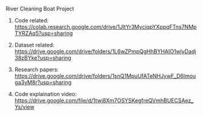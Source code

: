 River Cleaning Boat Project
1) Code related:
 https://colab.research.google.com/drive/1JltYr3MyciqpYXppqFTns7NMpTYRZAq5?usp=sharing

2) Dataset related:
https://drive.google.com/drive/folders/1L6wZPmpQgHhBYHAIO1wlyDadj38zBYke?usp=sharing

3) Research papers:
https://drive.google.com/drive/folders/1snQ1MpuUfATeNHJywF_D6lmouga3yM8r?usp=sharing

4) Code explaination video:
https://drive.google.com/file/d/1twj8Xm7OSYSKegfreQVmhBUECSAez_Ys/view

